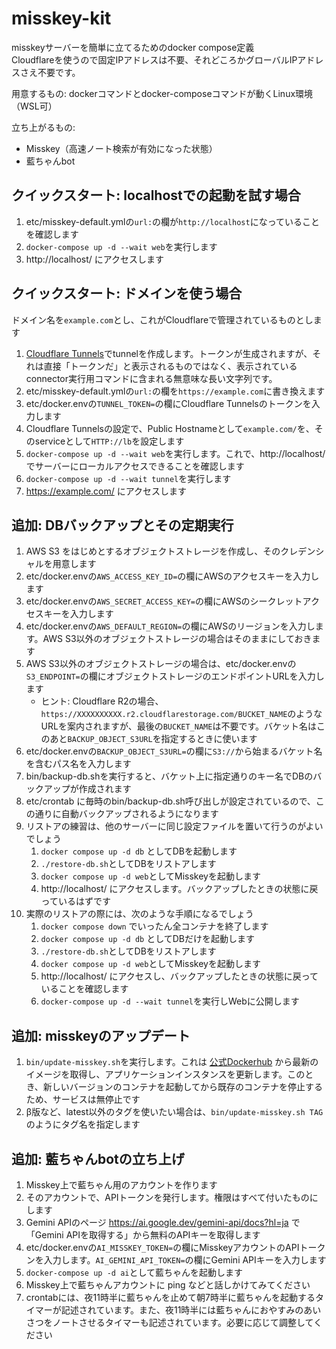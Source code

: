 # misskey-kit
misskeyサーバーを簡単に立てるためのdocker compose定義  
Cloudflareを使うので固定IPアドレスは不要、それどころかグローバルIPアドレスさえ不要です。

用意するもの: dockerコマンドとdocker-composeコマンドが動くLinux環境（WSL可）

立ち上がるもの:
- Misskey（高速ノート検索が有効になった状態）
- 藍ちゃんbot

## クイックスタート: localhostでの起動を試す場合

1. etc/misskey-default.ymlの`url:`の欄が`http://localhost`になっていることを確認します
2. `docker-compose up -d --wait web`を実行します
4. http://localhost/ にアクセスします

## クイックスタート: ドメインを使う場合

ドメイン名を`example.com`とし、これがCloudflareで管理されているものとします

1. [Cloudflare Tunnels](https://www.cloudflare.com/ja-jp/products/tunnel/)でtunnelを作成します。トークンが生成されますが、それは直接「トークンだ」と表示されるものではなく、表示されているconnector実行用コマンドに含まれる無意味な長い文字列です。
1. etc/misskey-default.ymlの`url:`の欄を`https://example.com`に書き換えます
2. etc/docker.envの`TUNNEL_TOKEN=`の欄にCloudflare Tunnelsのトークンを入力します
3. Cloudflare Tunnelsの設定で、Public Hostnameとして`example.com/`を、そのserviceとして`HTTP://lb`を設定します
4. `docker-compose up -d --wait web`を実行します。これで、http://localhost/ でサーバーにローカルアクセスできることを確認します
5. `docker-compose up -d --wait tunnel`を実行します
5. https://example.com/ にアクセスします

## 追加: DBバックアップとその定期実行

1. AWS S3 をはじめとするオブジェクトストレージを作成し、そのクレデンシャルを用意します
2. etc/docker.envの`AWS_ACCESS_KEY_ID=`の欄にAWSのアクセスキーを入力します
3. etc/docker.envの`AWS_SECRET_ACCESS_KEY=`の欄にAWSのシークレットアクセスキーを入力します
4. etc/docker.envの`AWS_DEFAULT_REGION=`の欄にAWSのリージョンを入力します。AWS S3以外のオブジェクトストレージの場合はそのままにしておきます
5. AWS S3以外のオブジェクトストレージの場合は、etc/docker.envの`S3_ENDPOINT=`の欄にオブジェクトストレージのエンドポイントURLを入力します
    - ヒント: Cloudflare R2の場合、`https://XXXXXXXXXX.r2.cloudflarestorage.com/BUCKET_NAME`のようなURLを案内されますが、最後の`BUCKET_NAME`は不要です。バケット名はこのあと`BACKUP_OBJECT_S3URL`を指定するときに使います
6. etc/docker.envの`BACKUP_OBJECT_S3URL=`の欄に`S3://`から始まるバケット名を含むパス名を入力します
7. bin/backup-db.shを実行すると、バケット上に指定通りのキー名でDBのバックアップが作成されます
8. etc/crontab に毎時のbin/backup-db.sh呼び出しが設定されているので、この通りに自動バックアップされるようになります
9. リストアの練習は、他のサーバーに同じ設定ファイルを置いて行うのがよいでしょう
    1. `docker compose up -d db` としてDBを起動します
    2. `./restore-db.sh`としてDBをリストアします
    4. `docker compose up -d web`としてMisskeyを起動します
    5. http://localhost/ にアクセスします。バックアップしたときの状態に戻っているはずです
10. 実際のリストアの際には、次のような手順になるでしょう
    1. `docker compose down` でいったん全コンテナを終了します
    2. `docker compose up -d db` としてDBだけを起動します
    2. `./restore-db.sh`としてDBをリストアします
    4. `docker compose up -d web`としてMisskeyを起動します
    5. http://localhost/ にアクセスし、バックアップしたときの状態に戻っていることを確認します
    6. `docker-compose up -d --wait tunnel`を実行しWebに公開します

## 追加: misskeyのアップデート

1. `bin/update-misskey.sh`を実行します。これは [公式Dockerhub](https://hub.docker.com/r/misskey/misskey) から最新のイメージを取得し、アプリケーションインスタンスを更新します。このとき、新しいバージョンのコンテナを起動してから既存のコンテナを停止するため、サービスは無停止です
2. β版など、latest以外のタグを使いたい場合は、`bin/update-misskey.sh TAG`のようにタグ名を指定します


## 追加: 藍ちゃんbotの立ち上げ

1. Misskey上で藍ちゃん用のアカウントを作ります
2. そのアカウントで、APIトークンを発行します。権限はすべて付いたものにします
3. Gemini APIのページ https://ai.google.dev/gemini-api/docs?hl=ja で「Gemini APIを取得する」から無料のAPIキーを取得します
3. etc/docker.envの`AI_MISSKEY_TOKEN=`の欄にMisskeyアカウントのAPIトークンを入力します。`AI_GEMINI_API_TOKEN=`の欄にGemini APIキーを入力します
4. `docker-compose up -d ai`として藍ちゃんを起動します
5. Misskey上で藍ちゃんアカウントに ping などと話しかけてみてください
6. crontabには、夜11時半に藍ちゃんを止めて朝7時半に藍ちゃんを起動するタイマーが記述されています。また、夜11時半には藍ちゃんにおやすみのあいさつをノートさせるタイマーも記述されています。必要に応じて調整してください
